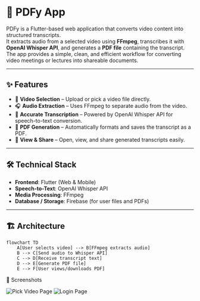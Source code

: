 # 📄 PDFy App

PDFy is a Flutter-based web application that converts video content into structured transcripts.  
It extracts audio from a selected video using **FFmpeg**, transcribes it with **OpenAI Whisper API**, and generates a **PDF file** containing the transcript.  
The app provides a simple, clean, and efficient workflow for converting video meetings or lectures into shareable documents.

---

## ✨ Features
- 🎥 **Video Selection** – Upload or pick a video file directly.  
- 🎧 **Audio Extraction** – Uses FFmpeg to separate audio from the video.  
- 📝 **Accurate Transcription** – Powered by OpenAI Whisper API for speech-to-text conversion.  
- 📄 **PDF Generation** – Automatically formats and saves the transcript as a PDF.  
- 📂 **View & Share** – Open, view, and share generated transcripts easily.  

---

## 🛠️ Technical Stack
- **Frontend**: Flutter (Web & Mobile)  
- **Speech-to-Text**: OpenAI Whisper API  
- **Media Processing**: FFmpeg  
- **Database / Storage**: Firebase (for user files and PDFs)  

---

## 🏗️ Architecture
```mermaid
flowchart TD
    A[User selects video] --> B[FFmpeg extracts audio]
    B --> C[Send audio to Whisper API]
    C --> D[Receive transcript text]
    D --> E[Generate PDF file]
    E --> F[User views/downloads PDF]
```


📸 Screenshots

![Pick Video Page](https://github.com/user-attachments/assets/f216ab93-1dea-403e-8c73-d9efa95986a3)
![Login Page](https://github.com/user-attachments/assets/6310440b-106f-4e87-8c9b-3b79dce91852)



